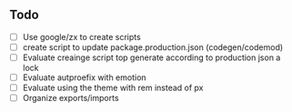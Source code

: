 ## Todo

- [ ] Use google/zx to create scripts
- [ ] create script to update package.production.json (codegen/codemod)
- [ ] Evaluate creainge script top generate according to production json a lock
- [ ] Evaluate autproefix with emotion
- [ ] Evaluate using the theme with rem instead of px
- [ ] Organize exports/imports